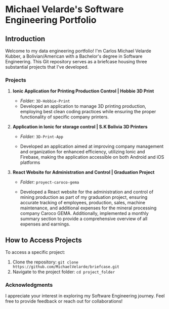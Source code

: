 # Michael Velarde's Software Engineering Portfolio

## Introduction
Welcome to my data engineering portfolio! I'm Carlos Michael Velarde Kubber, a Bolivian/American with a Bachelor's degree in Software Engineering. This Git repository serves as a briefcase housing three substantial projects that I've developed.

### Projects

1. **Ionic Application for Printing Production Control | Hobbie 3D Print**
    - *Folder:* `3D-Hobbie-Print`
    - Developed an application to manage 3D printing production, employing best clean coding practices while ensuring the proper
      functionality of specific company printers.

2. **Application in Ionic for storage control | S.K Bolivia 3D Printers**
    - *Folder:* `3D-Print-App`

    - Developed an application aimed at improving company management and organization for enhanced efficiency, utilizing Ionic
      and Firebase, making the application accessible on both Android and iOS platforms

3. **React Website for Administration and Control | Graduation Project**
    - *Folder:* `proyect-caroco-gema`
  
    - Developed a React website for the administration and control of mining production as part of my graduation project, ensuring
      accurate tracking of employees, production, sales, machine maintenance, and additional expenses for the mineral processing
      company Caroco GEMA. Additionally, implemented a monthly summary section to provide a comprehensive overview of all
      expenses and earnings.

## How to Access Projects
To access a specific project:

1. Clone the repository: `git clone https://github.com/MichaelVelarde/briefcase.git`
2. Navigate to the project folder: `cd project_folder`

### Acknowledgments
I appreciate your interest in exploring my Software Engineering journey. Feel free to provide feedback or reach out for collaborations!
